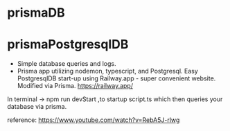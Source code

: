 # prismaDB
# prismaPostgresqlDB

- Simple database queries and logs.
- Prisma app utilizing nodemon, typescript, and Postgresql.
Easy PostgresqlDB start-up using Railway.app - super convenient website. Modified via Prisma.
https://railway.app/

In terminal -> npm run devStart ,to startup script.ts which then queries your database via prisma.

reference:
https://www.youtube.com/watch?v=RebA5J-rlwg
